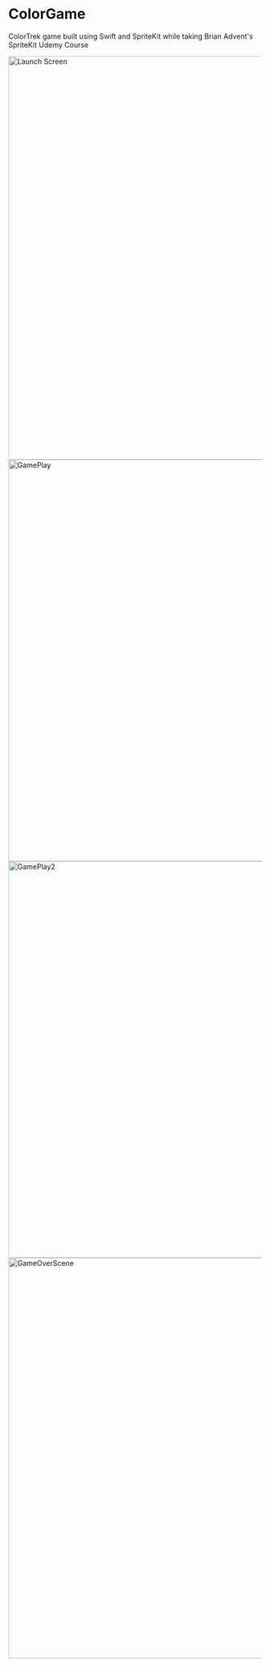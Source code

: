 # ColorGame
ColorTrek game built using Swift and SpriteKit while taking Brian Advent's SpriteKit Udemy Course

<img width="803" alt="Launch Screen" src="https://user-images.githubusercontent.com/78488445/204929033-eeb648ff-5345-4116-81cf-49709e15e7c4.png">
<img width="799" alt="GamePlay" src="https://user-images.githubusercontent.com/78488445/204929049-0b2fbfec-399e-4f7b-9e6d-1991155d469d.png">
<img width="789" alt="GamePlay2" src="https://user-images.githubusercontent.com/78488445/204929059-72dcf8b2-6ff6-4048-b827-61df4126ed90.png">
<img width="797" alt="GameOverScene" src="https://user-images.githubusercontent.com/78488445/204929069-64154654-4968-4b62-9324-d2b772d8bf3a.png">
